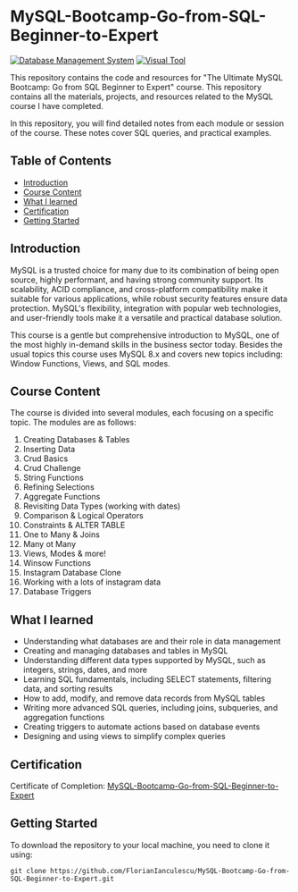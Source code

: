 # MySQL-Bootcamp-Go-from-SQL-Beginner-to-Expert

[![Database Management System](https://img.shields.io/badge/Database%20Management%20System-MySQL-blue?style=flat&link=https://www.mysql.com/)](https://www.mysql.com/)
[![Visual Tool](https://img.shields.io/badge/Visual%20Tool-MySQL%20Workbench-blue?style=flat&link=https://www.mysql.com/products/workbench/)](https://www.mysql.com/products/workbench/)

This repository contains the code and resources for "The Ultimate MySQL Bootcamp: Go from SQL Beginner to Expert" course. This repository contains all the materials, projects, and resources related to the MySQL course I have completed.

In this repository, you will find detailed notes from each module or session of the course. These notes cover SQL queries, and practical examples.

## Table of Contents

- [Introduction](#introduction)
- [Course Content](#course-content)
- [What I learned](#what-i-learned)
- [Certification](#certification)
- [Getting Started](#getting-started)
  
## Introduction

MySQL is a trusted choice for many due to its combination of being open source, highly performant, and having strong community support. Its scalability, ACID compliance, and cross-platform compatibility make it suitable for various applications, while robust security features ensure data protection. MySQL's flexibility, integration with popular web technologies, and user-friendly tools make it a versatile and practical database solution.

This course is a gentle but comprehensive introduction to MySQL, one of the most highly in-demand skills in the business sector today. Besides the usual topics this course uses MySQL 8.x and covers new topics including: Window Functions, Views, and SQL modes.

## Course Content

The course is divided into several modules, each focusing on a specific topic. The modules are as follows:

1. Creating Databases & Tables
2. Inserting Data
3. Crud Basics
4. Crud Challenge
5. String Functions
6. Refining Selections
7. Aggregate Functions
8. Revisiting Data Types (working with dates)
9. Comparison & Logical Operators
10. Constraints & ALTER TABLE
11. One to Many & Joins
12. Many ot Many
13. Views, Modes & more!
14. Winsow Functions
15. Instagram Database Clone
16. Working with a lots of instagram data
17. Database Triggers
    
## What I learned

- Understanding what databases are and their role in data management
- Creating and managing databases and tables in MySQL
- Understanding different data types supported by MySQL, such as integers, strings, dates, and more
- Learning SQL fundamentals, including SELECT statements, filtering data, and sorting results
- How to add, modify, and remove data records from MySQL tables
- Writing more advanced SQL queries, including joins, subqueries, and aggregation functions
- Creating triggers to automate actions based on database events
- Designing and using views to simplify complex queries

## Certification

Certificate of Completion: [MySQL-Bootcamp-Go-from-SQL-Beginner-to-Expert](https://www.udemy.com/certificate/UC-f148039f-e68f-418e-a315-b980d0d42d23/)

## Getting Started

To download the repository to your local machine, you need to clone it using:

```
git clone https://github.com/FlorianIanculescu/MySQL-Bootcamp-Go-from-SQL-Beginner-to-Expert.git
```
